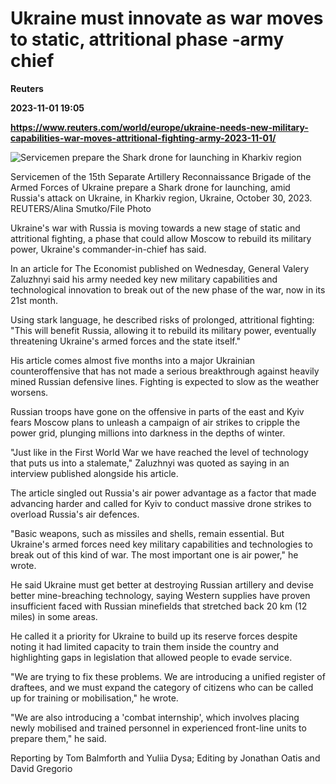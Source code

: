 # Ukraine must innovate as war moves to static, attritional phase -army chief
**Reuters**

**2023-11-01 19:05**

**https://www.reuters.com/world/europe/ukraine-needs-new-military-capabilities-war-moves-attritional-fighting-army-2023-11-01/**

![Servicemen prepare the Shark drone for launching in Kharkiv region](https://www.reuters.com/resizer/TQI1_Tku4y9zVDRGotSxODqQkfs=/1920x0/filters:quality(80)/cloudfront-us-east-2.images.arcpublishing.com/reuters/7ZVTHTTF75JKFGSVMOBRVDD42U.jpg)

Servicemen of the 15th Separate Artillery Reconnaissance Brigade of the Armed Forces of Ukraine prepare a Shark drone for launching, amid Russia's attack on Ukraine, in Kharkiv region, Ukraine, October 30, 2023. REUTERS/Alina Smutko/File Photo

Ukraine's war with Russia is moving towards a new stage of static and attritional fighting, a phase that could allow Moscow to rebuild its military power, Ukraine's commander-in-chief has said.

In an article for The Economist published on Wednesday, General Valery Zaluzhnyi said his army needed key new military capabilities and technological innovation to break out of the new phase of the war, now in its 21st month.

Using stark language, he described risks of prolonged, attritional fighting: "This will benefit Russia, allowing it to rebuild its military power, eventually threatening Ukraine's armed forces and the state itself."

His article comes almost five months into a major Ukrainian counteroffensive that has not made a serious breakthrough against heavily mined Russian defensive lines. Fighting is expected to slow as the weather worsens.

Russian troops have gone on the offensive in parts of the east and Kyiv fears Moscow plans to unleash a campaign of air strikes to cripple the power grid, plunging millions into darkness in the depths of winter.

"Just like in the First World War we have reached the level of technology that puts us into a stalemate," Zaluzhnyi was quoted as saying in an interview published alongside his article.

The article singled out Russia's air power advantage as a factor that made advancing harder and called for Kyiv to conduct massive drone strikes to overload Russia's air defences.

"Basic weapons, such as missiles and shells, remain essential. But Ukraine's armed forces need key military capabilities and technologies to break out of this kind of war. The most important one is air power," he wrote.

He said Ukraine must get better at destroying Russian artillery and devise better mine-breaching technology, saying Western supplies have proven insufficient faced with Russian minefields that stretched back 20 km (12 miles) in some areas.

He called it a priority for Ukraine to build up its reserve forces despite noting it had limited capacity to train them inside the country and highlighting gaps in legislation that allowed people to evade service.

"We are trying to fix these problems. We are introducing a unified register of draftees, and we must expand the category of citizens who can be called up for training or mobilisation," he wrote.

"We are also introducing a 'combat internship', which involves placing newly mobilised and trained personnel in experienced front-line units to prepare them," he said.

Reporting by Tom Balmforth and Yuliia Dysa; Editing by Jonathan Oatis and David Gregorio